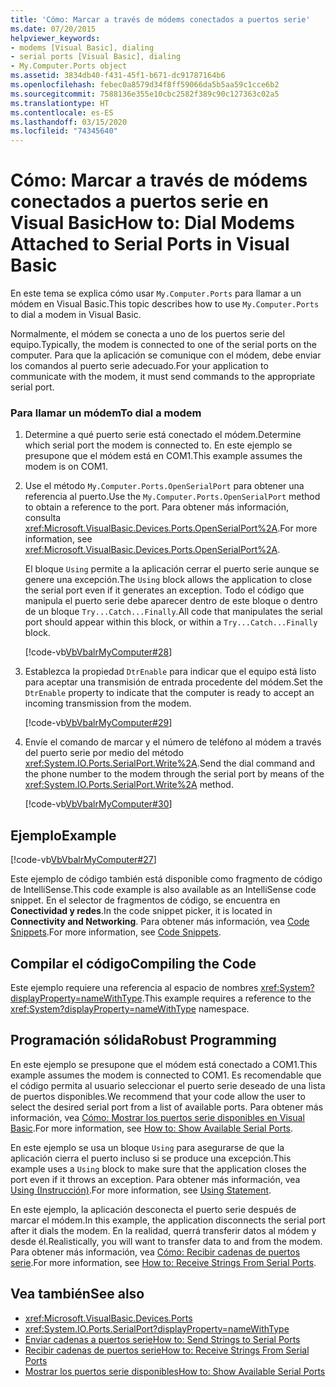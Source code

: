 ```yaml
---
title: 'Cómo: Marcar a través de módems conectados a puertos serie'
ms.date: 07/20/2015
helpviewer_keywords:
- modems [Visual Basic], dialing
- serial ports [Visual Basic], dialing
- My.Computer.Ports object
ms.assetid: 3834db40-f431-45f1-b671-dc91787164b6
ms.openlocfilehash: febec0a8579d34f8ff59066da5b5aa59c1cce6b2
ms.sourcegitcommit: 7588136e355e10cbc2582f389c90c127363c02a5
ms.translationtype: HT
ms.contentlocale: es-ES
ms.lasthandoff: 03/15/2020
ms.locfileid: "74345640"
---
```

# <a name="how-to-dial-modems-attached-to-serial-ports-in-visual-basic"></a><span data-ttu-id="592dc-102">Cómo: Marcar a través de módems conectados a puertos serie en Visual Basic</span><span class="sxs-lookup"><span data-stu-id="592dc-102">How to: Dial Modems Attached to Serial Ports in Visual Basic</span></span>

<span data-ttu-id="592dc-103">En este tema se explica cómo usar `My.Computer.Ports` para llamar a un módem en Visual Basic.</span><span class="sxs-lookup"><span data-stu-id="592dc-103">This topic describes how to use `My.Computer.Ports` to dial a modem in Visual Basic.</span></span>  
  
 <span data-ttu-id="592dc-104">Normalmente, el módem se conecta a uno de los puertos serie del equipo.</span><span class="sxs-lookup"><span data-stu-id="592dc-104">Typically, the modem is connected to one of the serial ports on the computer.</span></span> <span data-ttu-id="592dc-105">Para que la aplicación se comunique con el módem, debe enviar los comandos al puerto serie adecuado.</span><span class="sxs-lookup"><span data-stu-id="592dc-105">For your application to communicate with the modem, it must send commands to the appropriate serial port.</span></span>  
  
### <a name="to-dial-a-modem"></a><span data-ttu-id="592dc-106">Para llamar un módem</span><span class="sxs-lookup"><span data-stu-id="592dc-106">To dial a modem</span></span>  
  
1. <span data-ttu-id="592dc-107">Determine a qué puerto serie está conectado el módem.</span><span class="sxs-lookup"><span data-stu-id="592dc-107">Determine which serial port the modem is connected to.</span></span> <span data-ttu-id="592dc-108">En este ejemplo se presupone que el módem está en COM1.</span><span class="sxs-lookup"><span data-stu-id="592dc-108">This example assumes the modem is on COM1.</span></span>  
  
2. <span data-ttu-id="592dc-109">Use el método `My.Computer.Ports.OpenSerialPort` para obtener una referencia al puerto.</span><span class="sxs-lookup"><span data-stu-id="592dc-109">Use the `My.Computer.Ports.OpenSerialPort` method to obtain a reference to the port.</span></span> <span data-ttu-id="592dc-110">Para obtener más información, consulta <xref:Microsoft.VisualBasic.Devices.Ports.OpenSerialPort%2A>.</span><span class="sxs-lookup"><span data-stu-id="592dc-110">For more information, see <xref:Microsoft.VisualBasic.Devices.Ports.OpenSerialPort%2A>.</span></span>  
  
     <span data-ttu-id="592dc-111">El bloque `Using` permite a la aplicación cerrar el puerto serie aunque se genere una excepción.</span><span class="sxs-lookup"><span data-stu-id="592dc-111">The `Using` block allows the application to close the serial port even if it generates an exception.</span></span> <span data-ttu-id="592dc-112">Todo el código que manipula el puerto serie debe aparecer dentro de este bloque o dentro de un bloque `Try...Catch...Finally`.</span><span class="sxs-lookup"><span data-stu-id="592dc-112">All code that manipulates the serial port should appear within this block, or within a `Try...Catch...Finally` block.</span></span>  
  
     [!code-vb[VbVbalrMyComputer#28](~/samples/snippets/visualbasic/VS_Snippets_VBCSharp/VbVbalrMyComputer/VB/Class2.vb#28)]  
  
3. <span data-ttu-id="592dc-113">Establezca la propiedad `DtrEnable` para indicar que el equipo está listo para aceptar una transmisión de entrada procedente del módem.</span><span class="sxs-lookup"><span data-stu-id="592dc-113">Set the `DtrEnable` property to indicate that the computer is ready to accept an incoming transmission from the modem.</span></span>  
  
     [!code-vb[VbVbalrMyComputer#29](~/samples/snippets/visualbasic/VS_Snippets_VBCSharp/VbVbalrMyComputer/VB/Class2.vb#29)]  
  
4. <span data-ttu-id="592dc-114">Envíe el comando de marcar y el número de teléfono al módem a través del puerto serie por medio del método <xref:System.IO.Ports.SerialPort.Write%2A>.</span><span class="sxs-lookup"><span data-stu-id="592dc-114">Send the dial command and the phone number to the modem through the serial port by means of the <xref:System.IO.Ports.SerialPort.Write%2A> method.</span></span>  
  
     [!code-vb[VbVbalrMyComputer#30](~/samples/snippets/visualbasic/VS_Snippets_VBCSharp/VbVbalrMyComputer/VB/Class2.vb#30)]  
  
## <a name="example"></a><span data-ttu-id="592dc-115">Ejemplo</span><span class="sxs-lookup"><span data-stu-id="592dc-115">Example</span></span>  

 [!code-vb[VbVbalrMyComputer#27](~/samples/snippets/visualbasic/VS_Snippets_VBCSharp/VbVbalrMyComputer/VB/Class2.vb#27)]  
  
 <span data-ttu-id="592dc-116">Este ejemplo de código también está disponible como fragmento de código de IntelliSense.</span><span class="sxs-lookup"><span data-stu-id="592dc-116">This code example is also available as an IntelliSense code snippet.</span></span> <span data-ttu-id="592dc-117">En el selector de fragmentos de código, se encuentra en **Conectividad y redes**.</span><span class="sxs-lookup"><span data-stu-id="592dc-117">In the code snippet picker, it is located in **Connectivity and Networking**.</span></span> <span data-ttu-id="592dc-118">Para obtener más información, vea [Code Snippets](/visualstudio/ide/code-snippets).</span><span class="sxs-lookup"><span data-stu-id="592dc-118">For more information, see [Code Snippets](/visualstudio/ide/code-snippets).</span></span>  
  
## <a name="compiling-the-code"></a><span data-ttu-id="592dc-119">Compilar el código</span><span class="sxs-lookup"><span data-stu-id="592dc-119">Compiling the Code</span></span>  

 <span data-ttu-id="592dc-120">Este ejemplo requiere una referencia al espacio de nombres <xref:System?displayProperty=nameWithType>.</span><span class="sxs-lookup"><span data-stu-id="592dc-120">This example requires a reference to the <xref:System?displayProperty=nameWithType> namespace.</span></span>  
  
## <a name="robust-programming"></a><span data-ttu-id="592dc-121">Programación sólida</span><span class="sxs-lookup"><span data-stu-id="592dc-121">Robust Programming</span></span>  

 <span data-ttu-id="592dc-122">En este ejemplo se presupone que el módem está conectado a COM1.</span><span class="sxs-lookup"><span data-stu-id="592dc-122">This example assumes the modem is connected to COM1.</span></span> <span data-ttu-id="592dc-123">Es recomendable que el código permita al usuario seleccionar el puerto serie deseado de una lista de puertos disponibles.</span><span class="sxs-lookup"><span data-stu-id="592dc-123">We recommend that your code allow the user to select the desired serial port from a list of available ports.</span></span> <span data-ttu-id="592dc-124">Para obtener más información, vea [Cómo: Mostrar los puertos serie disponibles en Visual Basic](../../../../visual-basic/developing-apps/programming/computer-resources/how-to-show-available-serial-ports.md).</span><span class="sxs-lookup"><span data-stu-id="592dc-124">For more information, see [How to: Show Available Serial Ports](../../../../visual-basic/developing-apps/programming/computer-resources/how-to-show-available-serial-ports.md).</span></span>  
  
 <span data-ttu-id="592dc-125">En este ejemplo se usa un bloque `Using` para asegurarse de que la aplicación cierra el puerto incluso si se produce una excepción.</span><span class="sxs-lookup"><span data-stu-id="592dc-125">This example uses a `Using` block to make sure that the application closes the port even if it throws an exception.</span></span> <span data-ttu-id="592dc-126">Para obtener más información, vea [Using (Instrucción)](../../../../visual-basic/language-reference/statements/using-statement.md).</span><span class="sxs-lookup"><span data-stu-id="592dc-126">For more information, see [Using Statement](../../../../visual-basic/language-reference/statements/using-statement.md).</span></span>  
  
 <span data-ttu-id="592dc-127">En este ejemplo, la aplicación desconecta el puerto serie después de marcar el módem.</span><span class="sxs-lookup"><span data-stu-id="592dc-127">In this example, the application disconnects the serial port after it dials the modem.</span></span> <span data-ttu-id="592dc-128">En la realidad, querrá transferir datos al módem y desde él.</span><span class="sxs-lookup"><span data-stu-id="592dc-128">Realistically, you will want to transfer data to and from the modem.</span></span> <span data-ttu-id="592dc-129">Para obtener más información, vea [Cómo: Recibir cadenas de puertos serie](../../../../visual-basic/developing-apps/programming/computer-resources/how-to-receive-strings-from-serial-ports.md).</span><span class="sxs-lookup"><span data-stu-id="592dc-129">For more information, see [How to: Receive Strings From Serial Ports](../../../../visual-basic/developing-apps/programming/computer-resources/how-to-receive-strings-from-serial-ports.md).</span></span>  
  
## <a name="see-also"></a><span data-ttu-id="592dc-130">Vea también</span><span class="sxs-lookup"><span data-stu-id="592dc-130">See also</span></span>

- <xref:Microsoft.VisualBasic.Devices.Ports>
- <xref:System.IO.Ports.SerialPort?displayProperty=nameWithType>
- [<span data-ttu-id="592dc-131">Enviar cadenas a puertos serie</span><span class="sxs-lookup"><span data-stu-id="592dc-131">How to: Send Strings to Serial Ports</span></span>](../../../../visual-basic/developing-apps/programming/computer-resources/how-to-send-strings-to-serial-ports.md)
- [<span data-ttu-id="592dc-132">Recibir cadenas de puertos serie</span><span class="sxs-lookup"><span data-stu-id="592dc-132">How to: Receive Strings From Serial Ports</span></span>](../../../../visual-basic/developing-apps/programming/computer-resources/how-to-receive-strings-from-serial-ports.md)
- [<span data-ttu-id="592dc-133">Mostrar los puertos serie disponibles</span><span class="sxs-lookup"><span data-stu-id="592dc-133">How to: Show Available Serial Ports</span></span>](../../../../visual-basic/developing-apps/programming/computer-resources/how-to-show-available-serial-ports.md)
